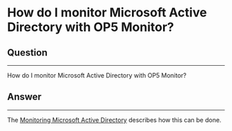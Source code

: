 # How do I monitor Microsoft Active Directory with OP5 Monitor?

## Question

* * * * *

How do I monitor Microsoft Active Directory with OP5 Monitor?

## Answer

* * * * *

The [Monitoring Microsoft Active Directory](https://kb.op5.com/display/HOWTOs/Monitoring+Microsoft+Active+Directory) describes how this can be done.
